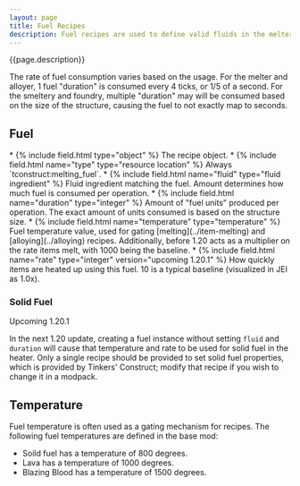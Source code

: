 ```yaml
---
layout: page
title: Fuel Recipes
description: Fuel recipes are used to define valid fluids in the melter, alloyer, smeltery, and foundry in Tinkers' Construct since 1.16.
---
```

{{page.description}}

The rate of fuel consumption varies based on the usage. For the melter and alloyer, 1 fuel "duration" is consumed every 4 ticks, or 1/5 of a second. For the smeltery and foundry, multiple "duration" may will be consumed based on the size of the structure, causing the fuel to not exactly map to seconds.

## Fuel

<div class="treeview" markdown=1>
* {% include field.html type="object" %} The recipe object.
    * {% include field.html name="type" type="resource location" %} Always `tconstruct:melting_fuel`.
    * {% include field.html name="fluid" type="fluid ingredient" %} Fluid ingredient matching the fuel. Amount determines how much fuel is consumed per operation.
    * {% include field.html name="duration" type="integer" %} Amount of "fuel units" produced per operation. The exact amount of units consumed is based on the structure size.
    * {% include field.html name="temperature" type="temperature" %} Fuel temperature value, used for gating [melting](../item-melting) and [alloying](../alloying) recipes. Additionally, before 1.20 acts as a multiplier on the rate items melt, with 1000 being the baseline.
    * {% include field.html name="rate" type="integer" version="upcoming 1.20.1" %} How quickly items are heated up using this fuel. 10 is a typical baseline (visualized in JEI as 1.0x).
</div>

### Solid Fuel
<div class="hatnote">Upcoming 1.20.1</div>

In the next 1.20 update, creating a fuel instance without setting `fluid` and `duration` will cause that temperature and rate to be used for solid fuel in the heater. Only a single recipe should be provided to set solid fuel properties, which is provided by Tinkers' Construct; modify that recipe if you wish to change it in a modpack.

## Temperature

Fuel temperature is often used as a gating mechanism for recipes. The following fuel temperatures are defined in the base mod:

* Soild fuel has a temperature of 800 degrees.
* Lava has a temperature of 1000 degrees.
* Blazing Blood has a temperature of 1500 degrees.